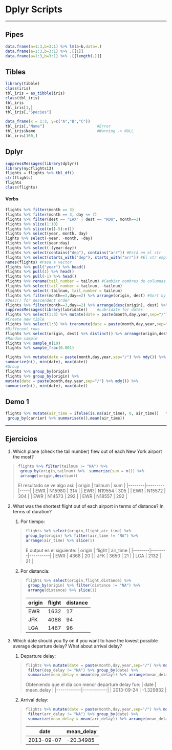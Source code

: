 # Dplyr Scripts

---

## Pipes
```r
data.frame(a=1:3,b=3:1) %>% lm(a~b,data=.)
data.frame(a=1:3,b=3:1) %>% .[[1]]
data.frame(a=1:3,b=3:1) %>% .[[length(.)]]
```
## Tibles
```r
library(tibble)
class(iris)
tbl_iris = as_tibble(iris)
class(tbl_iris)
tbl_iris
tbl_iris[1,]
tbl_iris[,"Species"]
```
```r
data_frame(x = 1:3, y=c("A","B","C"))
tbl_iris[,"Name"]                       #Error
tbl_iris$Name                           #Warning -> NULL
tbl_iris[160,]
```
## Dplyr
```r
suppressMessages(library(dplyr))
library(nycflights13)
flights = flights %>% tbl_df()
str(flights)
flights
class(flights)
```
#### Verbs
```r
flights %>% filter(month == 3)
flights %>% filter(month == 3, day <= 7)
flights %>% filter(dest == "LAX" | dest == "RDU", month==3)
flights %>% slice(1:10)
flights %>% slice((n()-5):n())
flights %>% select(year, month, day)
lights %>% select(-year, -month, -day)
flights %>% select(year:day)
flights %>% select(-(year:day))
flights %>% select(contains("dep"), contains("arr")) #Está en el str
flights %>% select(starts_with("dep"), starts_with("arr")) #El str empieza con
names(flights) #Pasa a vector
flights %>% pull("year") %>% head()
flights %>% pull(1) %>% head()
flights %>% pull(-1) %>% head()
flights %>% rename(tail_number = tailnum) #Cambiar nombres de columnas
flights %>% select(tail_number = tailnum, -tailnum)
flights %>% select(-tailnum, tail_number = tailnum)
flights %>% filter(month==3,day==2) %>% arrange(origin, dest) #Sort by origin, then by dest
#Desc() for descendent order
flights %>% filter(month==3,day==2) %>% arrange(desc(origin), dest) %>% select(origin, dest, tailnum)
suppressMessages(library(lubridate))    #Lubridate for dates
flights %>% select(1:3) %>% mutate(date = paste(month,day,year,sep="/") %>% mdy())
#Create new tible
flights %>% select(1:3) %>% transmute(date = paste(month,day,year,sep="/") %>% mdy())
#Different rows
flights %>% select(origin, dest) %>% distinct() %>% arrange(origin,dest)
#Random sample
flights %>% sample_n(10)
flights %>% sample_frac(0.001)

flights %>% mutate(date = paste(month,day,year,sep="/") %>% mdy()) %>%
summarize(n(), min(date), max(date))
#Group
flights %>% group_by(origin)
flights %>% group_by(origin) %>%
mutate(date = paste(month,day,year,sep="/") %>% mdy()) %>%
summarize(n(), min(date), max(date))
```
## Demo 1
```r
flights %>% mutate(air_time = ifelse(is.na(air_time), 0, air_time))   %>% filter(dest=="LAX",carrier == c("AA","UA","DL","US")) %>%  
 group_by(carrier) %>% summarise(n(),mean(air_time))
```
---
## Ejercicios
1. Which plane (check the tail number) flew out of each New York airport the most?
> ```r
>flights %>% filter(tailnum != "NA") %>%
>  group_by(origin,tailnum) %>%  summarize(sum = n()) %>%
>  arrange(origin,desc(sum))
> ```
> El resultado se ve algo así:
> | origin | tailnum | sum |
>|--------|---------|-----|
>| EWR    | N15980  | 314 |
>| EWR    | N19554  | 305 |
>| EWR    | N15572  | 304 |
>| EWR    | N14573  | 292 |
>| EWR    | N18557  | 292 |

2. What was the shortest flight out of each airport in terms of distance? In terms of duration?
   1. Por tiempo:
   >```r
   >flights %>% select(origin,flight,air_time) %>%
   > group_by(origin) %>% filter(air_time != "NA") %>%
   > arrange(air_time) %>% slice(1)
   >```
   > E output es el siguiente:
   > | origin | flight | air_time |
   >|--------|--------|----------|
   >| EWR    | 4368   | 20       |
   >| JFK    | 3650   | 21       |
   >| LGA    | 2132   | 21       |

   2. Por distancia:
   >```r
   >flights %>% select(origin,flight,distance) %>%
   >  group_by(origin) %>% filter(distance != "NA") %>%
   >  arrange(distance) %>% slice(1)
   >```
   >| origin | flight | distance |
   >|--------|--------|----------|
   >| EWR    | 1632   | 17       |
   >| JFK    | 4088   | 94       |
   >| LGA    | 1467   | 96       |
3. Which date should you fly on if you want to have the lowest possible average departure delay? What about arrival delay?
   1. Departure delay:
   >```r
   >flights %>% mutate(date = paste(month,day,year,sep="/") %>% mdy()) %>%
   >  filter(dep_delay != "NA") %>% group_by(date) %>%
   >  summarize(mean_delay = mean(dep_delay)) %>% arrange(mean_delay) %>% slice(1)
   >```
   > Obteniendo que el día con menor departure delay fue:
   > | date       | mean_delay |
   >|------------|------------|
   >| 2013-09-24 | -1.329832  |

   2. Arrival delay:
   >```r
   >flights %>% mutate(date = paste(month,day,year,sep="/") %>% mdy()) %>%
   >  filter(arr_delay != "NA") %>% group_by(date) %>%
   >  summarize(mean_delay = mean(arr_delay)) %>% arrange(mean_delay) %>% slice(1)
   >```
   >| date       | mean_delay |
   >|------------|------------|
   >| 2013-09-07 | -20.34985  |
